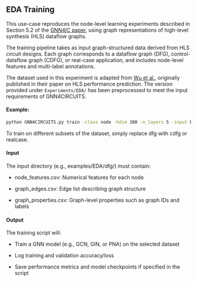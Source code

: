 ## EDA Training

This use-case reproduces the node-level learning experiments described in Section 5.2 of the [GNN4IC paper](https://arxiv.org/abs/2201.06848), using graph representations of high-level synthesis (HLS) dataflow graphs.

The training pipeline takes as input graph-structured data derived from HLS circuit designs. Each graph corresponds to a dataflow graph (DFG), control-dataflow graph (CDFG), or real-case application, and includes node-level features and multi-label annotations.

The dataset used in this experiment is adapted from [Wu et al.](https://github.com/lydiawunan/HLS-Perf-Prediction-with-GNNs/tree/main), originally published in their paper on HLS performance prediction. The version provided under `Experiments/EDA/` has been preprocessed to meet the input requirements of GNN4CIRCUITS.

#### Example:

```bash
python GNN4CIRCUITS.py train -class node -hdim 300 -n_layers 5 -input Experiments/EDA/dfg
```

To train on different subsets of the dataset, simply replace dfg with cdfg or realcase.

#### Input

The input directory (e.g., examples/EDA/dfg/) must contain:

- node_features.csv: Numerical features for each node

- graph_edges.csv: Edge list describing graph structure

- graph_properties.csv: Graph-level properties such as graph IDs and labels

#### Output
The training script will:

- Train a GNN model (e.g., GCN, GIN, or PNA) on the selected dataset

- Log training and validation accuracy/loss

- Save performance metrics and model checkpoints if specified in the script